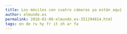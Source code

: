 ```yaml
---
title: Los móviles con cuatro cámaras ya están aquí
author: elmundo.es
permalink: 2018-02-08-elmundo.es-351294814.html
tags: en de ru hy fr it zh ar fa
---
```


